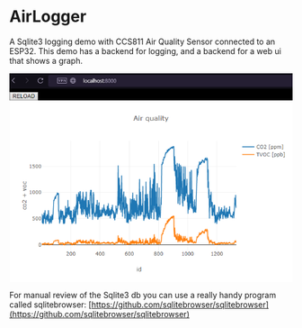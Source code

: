 # AirLogger
A Sqlite3 logging demo with CCS811 Air Quality Sensor connected to an ESP32. This demo has a backend for logging, and a backend for a web ui that shows a graph.

<div style="display: flex;">
  <img src="graph.png"></img>
</div>

For manual review of the Sqlite3 db you can use a really handy program called sqlitebrowser: [https://github.com/sqlitebrowser/sqlitebrowser](https://github.com/sqlitebrowser/sqlitebrowser)
